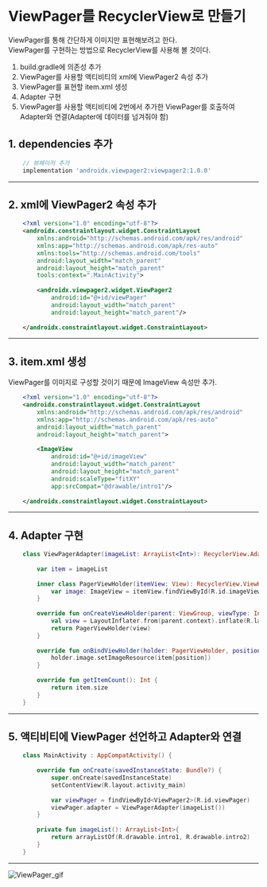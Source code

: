 # ViewPager를 RecyclerView로 만들기

ViewPager를 통해 간단하게 이미지만 표현해보려고 한다.<br/>
ViewPager를 구현하는 방법으로 RecyclerView를 사용해 볼 것이다.

1. build.gradle에 의존성 추가
2. ViewPager를 사용할 액티비티의 xml에 ViewPager2 속성 추가
3. ViewPager를 표현할 item.xml 생성
4. Adapter 구현
5. ViewPager를 사용할 액티비티에 2번에서 추가한 ViewPager를 호출하여 Adapter와 연결(Adapter에 데이터를 넘겨줘야 함)

## 1. dependencies 추가
```Groovy
    // 뷰페이저 추가
    implementation 'androidx.viewpager2:viewpager2:1.0.0'
```

---

## 2. xml에 ViewPager2 속성 추가
```xml
    <?xml version="1.0" encoding="utf-8"?>
    <androidx.constraintlayout.widget.ConstraintLayout
        xmlns:android="http://schemas.android.com/apk/res/android"
        xmlns:app="http://schemas.android.com/apk/res-auto"
        xmlns:tools="http://schemas.android.com/tools"
        android:layout_width="match_parent"
        android:layout_height="match_parent"
        tools:context=".MainActivity">
    
        <androidx.viewpager2.widget.ViewPager2
            android:id="@+id/viewPager"
            android:layout_width="match_parent"
            android:layout_height="match_parent"/>
    
    </androidx.constraintlayout.widget.ConstraintLayout>
```

---

## 3. item.xml 생성
ViewPager를 이미지로 구성할 것이기 때문에 ImageView 속성만 추가.
```xml
    <?xml version="1.0" encoding="utf-8"?>
    <androidx.constraintlayout.widget.ConstraintLayout
        xmlns:android="http://schemas.android.com/apk/res/android"
        xmlns:app="http://schemas.android.com/apk/res-auto"
        android:layout_width="match_parent"
        android:layout_height="match_parent">
    
        <ImageView
            android:id="@+id/imageView"
            android:layout_width="match_parent"
            android:layout_height="match_parent"
            android:scaleType="fitXY"
            app:srcCompat="@drawable/intro1"/>
    
    </androidx.constraintlayout.widget.ConstraintLayout>
```

---

## 4. Adapter 구현
```kotlin
    class ViewPagerAdapter(imageList: ArrayList<Int>): RecyclerView.Adapter<ViewPagerAdapter.PagerViewHolder>() {
    
        var item = imageList
    
        inner class PagerViewHolder(itemView: View): RecyclerView.ViewHolder(itemView) {
            var image: ImageView = itemView.findViewById(R.id.imageView)
        }
    
        override fun onCreateViewHolder(parent: ViewGroup, viewType: Int): PagerViewHolder {
            val view = LayoutInflater.from(parent.context).inflate(R.layout.image_item, parent, false)
            return PagerViewHolder(view)
        }
    
        override fun onBindViewHolder(holder: PagerViewHolder, position: Int) {
            holder.image.setImageResource(item[position])
        }
    
        override fun getItemCount(): Int {
            return item.size
        }
    }
```

---

## 5. 액티비티에 ViewPager 선언하고 Adapter와 연결
```kotlin
    class MainActivity : AppCompatActivity() {
    
        override fun onCreate(savedInstanceState: Bundle?) {
            super.onCreate(savedInstanceState)
            setContentView(R.layout.activity_main)
    
            var viewPager = findViewById<ViewPager2>(R.id.viewPager)
            viewPager.adapter = ViewPagerAdapter(imageList())
        }
    
        private fun imageList(): ArrayList<Int>{
            return arrayListOf(R.drawable.intro1, R.drawable.intro2)
        }
    }
```

---

![ViewPager_gif](https://user-images.githubusercontent.com/52282493/160350273-ec1f9aa9-17c8-4844-a644-841411ae8411.gif)


